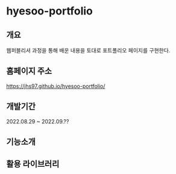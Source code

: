 ﻿# hyesoo-portfolio

## 개요

웹퍼블리셔 과정을 통해 배운 내용을 토대로 포트폴리오 페이지를 구현한다.

## 홈페이지 주소
https://jhs97.github.io/hyesoo-portfolio/

## 개발기간

2022.08.29 ~ 2022.09.??

## 기능소개

## 활용 라이브러리

